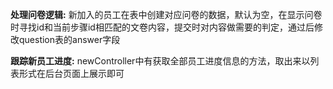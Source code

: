 **处理问卷逻辑:**
新加入的员工在表中创建对应问卷的数据，默认为空，在显示问卷时寻找id和当前步骤id相匹配的文卷内容，提交时对内容做需要的判定，通过后修改question表的answer字段


**跟踪新员工进度:**
newController中有获取全部员工进度信息的方法，取出来以列表形式在后台页面上展示即可
